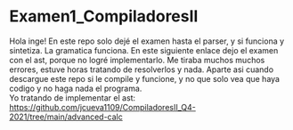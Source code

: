 # Examen1_CompiladoresII

Hola inge! En este repo solo dejé el examen hasta el parser, y si funciona y sintetiza. La gramatica funciona. En este siguiente enlace dejo el examen con el ast, porque no logré implementarlo. Me tiraba muchos muchos errores, estuve horas tratando de resolverlos y nada. Aparte asi cuando descargue este repo si le compile y funcione, y no que solo vea que haya codigo y no haga nada el programa. 
<br>
Yo tratando de implementar el ast: https://github.com/jcueva1109/CompiladoresII_Q4-2021/tree/main/advanced-calc
